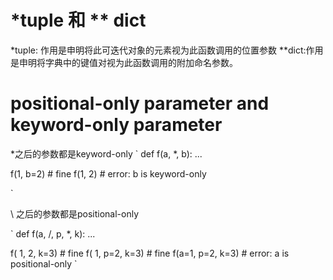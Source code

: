 # *tuple 和 ** dict
 *tuple: 作用是申明将此可迭代对象的元素视为此函数调用的位置参数
 **dict:作用是申明将字典中的键值对视为此函数调用的附加命名参数。
# positional-only parameter and keyword-only parameter
\*之后的参数都是keyword-only
`
def f(a, *, b): ...

f(1, b=2)  # fine
f(1, 2)    # error: b is keyword-only

`

\ 之后的参数都是positional-only

`
def f(a, /, p, *, k): ...

f(  1,   2, k=3)  # fine
f(  1, p=2, k=3)  # fine
f(a=1, p=2, k=3)  # error: a is positional-only
`



